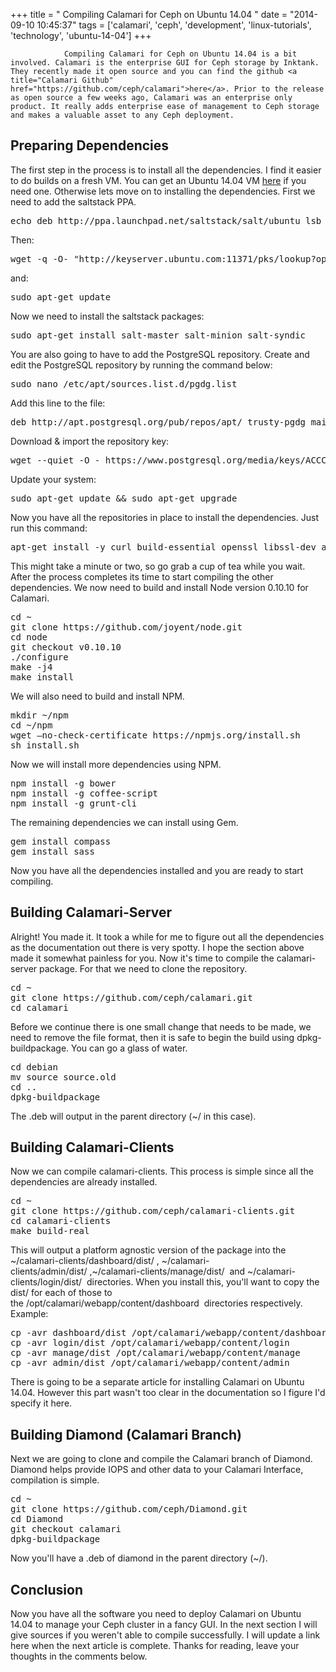 +++
title = "				Compiling Calamari for Ceph on Ubuntu 14.04		"
date = "2014-09-10 10:45:37"
tags = ['calamari', 'ceph', 'development', 'linux-tutorials', 'technology', 'ubuntu-14-04']
+++

    			Compiling Calamari for Ceph on Ubuntu 14.04 is a bit involved. Calamari is the enterprise GUI for Ceph storage by Inktank. They recently made it open source and you can find the github <a title="Calamari Github" href="https://github.com/ceph/calamari">here</a>. Prior to the release as open source a few weeks ago, Calamari was an enterprise only product. It really adds enterprise ease of management to Ceph storage and makes a valuable asset to any Ceph deployment.

<h2>Preparing Dependencies</h2>
The first step in the process is to install all the dependencies. I find it easier to do builds on a fresh VM. You can get an Ubuntu 14.04 VM <a title="Ubuntu VPS Hosting" href="https://www.bitronictech.net/ubuntu-vps-hosting.php">here</a> if you need one. Otherwise lets move on to installing the dependencies. First we need to add the saltstack PPA.
<pre class="lang:default decode:true">echo deb http://ppa.launchpad.net/saltstack/salt/ubuntu lsb_release -sc main | sudo tee /etc/apt/sources.list.d/saltstack.list</pre>
Then:
<pre class="lang:default decode:true">wget -q -O- "http://keyserver.ubuntu.com:11371/pks/lookup?op=get&amp;search=0x4759FA960E27C0A6" | sudo apt-key add -</pre>
and:
<pre class="">sudo apt-get update</pre>
Now we need to install the saltstack packages:
<pre class="">sudo apt-get install salt-master salt-minion salt-syndic</pre>
You are also going to have to add the PostgreSQL repository. Create and edit the PostgreSQL repository by running the command below:
<pre class="">sudo nano /etc/apt/sources.list.d/pgdg.list</pre>
Add this line to the file:
<pre class="lang:default decode:true">deb http://apt.postgresql.org/pub/repos/apt/ trusty-pgdg main</pre>
Download &amp; import the repository key:
<pre class="">wget --quiet -O - https://www.postgresql.org/media/keys/ACCC4CF8.asc | sudo apt-key add -</pre>
Update your system:
<pre class="lang:default decode:true ">sudo apt-get update &amp;&amp; sudo apt-get upgrade</pre>
Now you have all the repositories in place to install the dependencies. Just run this command:
<pre class="lang:default decode:true">apt-get install -y curl build-essential openssl libssl-dev apache2 libapache2-mod-wsgi libcairo2 supervisor python-cairo libpq5 postgresql python-m2crypto python-virtualenv git python-dev swig libzmq-dev g++ postgresql-9.1 postgresql-server-dev-9.1 libcairo2-dev python-pip libpq-dev ruby debhelper python-mock python-configobj cdbs gem ruby1.9.1 ruby1.9.1-dev make devscripts software-properties-common python-support</pre>
This might take a minute or two, so go grab a cup of tea while you wait. After the process completes its time to start compiling the other dependencies. We now need to build and install Node version 0.10.10 for Calamari.
<pre class="lang:default decode:true">cd ~ 
git clone https://github.com/joyent/node.git
cd node
git checkout v0.10.10
./configure
make -j4
make install</pre>
We will also need to build and install NPM.
<pre class="lang:default decode:true">mkdir ~/npm
cd ~/npm
wget –no-check-certificate https://npmjs.org/install.sh
sh install.sh</pre>
Now we will install more dependencies using NPM.
<pre class="lang:default decode:true">npm install -g bower
npm install -g coffee-script
npm install -g grunt-cli
</pre>
The remaining dependencies we can install using Gem.
<pre class="lang:default decode:true  ">gem install compass
gem install sass</pre>
Now you have all the dependencies installed and you are ready to start compiling.
<h2>Building Calamari-Server</h2>
Alright! You made it. It took a while for me to figure out all the dependencies as the documentation out there is very spotty. I hope the section above made it somewhat painless for you. Now it's time to compile the calamari-server package. For that we need to clone the repository.
<pre class="lang:default decode:true">cd ~
git clone https://github.com/ceph/calamari.git
cd calamari</pre>
Before we continue there is one small change that needs to be made, we need to remove the file format, then it is safe to begin the build using dpkg-buildpackage. You can go a glass of water.
<pre class="lang:default decode:true ">cd debian
mv source source.old
cd ..
dpkg-buildpackage</pre>
The .deb will output in the parent directory (~/ in this case).
<h2>Building Calamari-Clients</h2>
Now we can compile calamari-clients. This process is simple since all the dependencies are already installed.
<pre class="lang:default decode:true">cd ~
git clone https://github.com/ceph/calamari-clients.git
cd calamari-clients
make build-real</pre>
This will output a platform agnostic version of the package into the <span class="lang:default decode:true  crayon-inline">~/calamari-clients/dashboard/dist/</span> , <span class="lang:default decode:true  crayon-inline">~/calamari-clients/admin/dist/</span> ,<span class="lang:default decode:true  crayon-inline">~/calamari-clients/manage/dist/</span>  and <span class="lang:default decode:true  crayon-inline ">~/calamari-clients/login/dist/</span>  directories. When you install this, you'll want to copy the dist/ for each of those to the <span class="lang:default decode:true  crayon-inline ">/opt/calamari/webapp/content/dashboard</span>  directories respectively. Example:
<pre class="lang:default decode:true">cp -avr dashboard/dist /opt/calamari/webapp/content/dashboard
cp -avr login/dist /opt/calamari/webapp/content/login
cp -avr manage/dist /opt/calamari/webapp/content/manage
cp -avr admin/dist /opt/calamari/webapp/content/admin</pre>
There is going to be a separate article for installing Calamari on Ubuntu 14.04. However this part wasn't too clear in the documentation so I figure I'd specify it here.
<h2>Building Diamond (Calamari Branch)</h2>
Next we are going to clone and compile the Calamari branch of Diamond. Diamond helps provide IOPS and other data to your Calamari Interface, compilation is simple.
<pre class="lang:default decode:true ">cd ~
git clone https://github.com/ceph/Diamond.git
cd Diamond
git checkout calamari
dpkg-buildpackage</pre>
Now you'll have a .deb of diamond in the parent directory (~/).
<h2>Conclusion</h2>
Now you have all the software you need to deploy Calamari on Ubuntu 14.04 to manage your Ceph cluster in a fancy GUI. In the next section I will give sources if you weren't able to compile successfully. I will update a link here when the next article is complete. Thanks for reading, leave your thoughts in the comments below.
